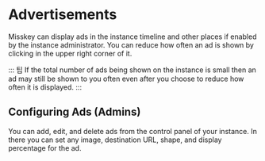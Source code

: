 # Advertisements

Misskey can display ads in the instance timeline and other places if enabled by the instance administrator.
You can reduce how often an ad is shown by clicking in the upper right corner of it.

::: 팁
If the total number of ads being shown on the instance is small then an ad may still be shown to you often even after you choose to reduce how often it is displayed.
:::

## Configuring Ads (Admins)

You can add, edit, and delete ads from the control panel of your instance.
In there you can set any image, destination URL, shape, and display percentage for the ad.
